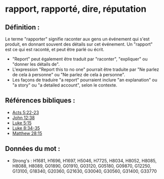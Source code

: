 # rapport, rapporté, dire, réputation

## Définition :

Le terme "rapporter" signifie raconter aux gens un événement qui s'est produit, en donnant souvent des détails sur cet événement. Un "rapport" est ce qui est raconté, et peut être parlé ou écrit.

* "Report" peut également être traduit par "raconter", "expliquer" ou "donner les détails de".
* L'expression "Report this to no one" pourrait être traduite par "Ne parlez de cela à personne" ou "Ne parlez de cela à personne".
* Les façons de traduire "a report" pourraient inclure "an explanation" ou "a story" ou "a detailed account", selon le contexte.

## Références bibliques :

* [Acts 5:22-23](rc://en/tn/help/act/05/22)
* [John 12:38](rc://en/tn/help/jhn/12/38)
* [Luke 5:15](rc://en/tn/help/luk/05/15)
* [Luke 8:34-35](rc://en/tn/help/luk/08/34)
* [Matthew 28:15](rc://en/tn/help/mat/28/15)

## Données du mot :

* Strong's : H1681, H1696, H1697, H5046, H7725, H8034, H8052, H8085, H8088, H8089, G01890, G01910, G03120, G05180, G09870, G12250, G13100, G18340, G20360, G21630, G30040, G30560, G31400, G33770
